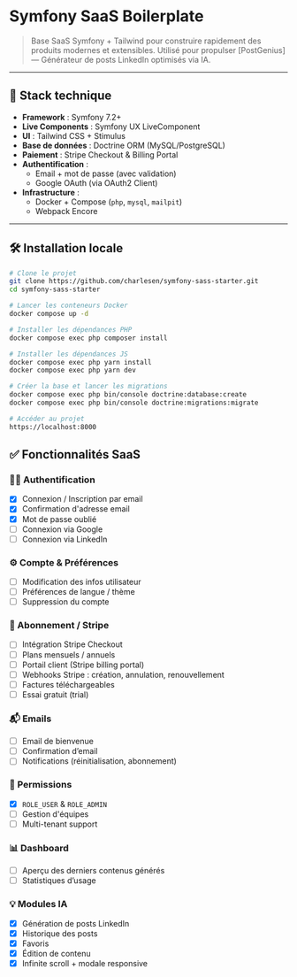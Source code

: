# Symfony SaaS Boilerplate

> Base SaaS Symfony + Tailwind pour construire rapidement des produits modernes et extensibles.
> Utilisé pour propulser [PostGenius] — Générateur de posts LinkedIn optimisés via IA.

---

## 🚀 Stack technique

- **Framework** : Symfony 7.2+
- **Live Components** : Symfony UX LiveComponent
- **UI** : Tailwind CSS + Stimulus
- **Base de données** : Doctrine ORM (MySQL/PostgreSQL)
- **Paiement** : Stripe Checkout & Billing Portal
- **Authentification** :
  - Email + mot de passe (avec validation)
  - Google OAuth (via OAuth2 Client)
- **Infrastructure** :
  - Docker + Compose (`php`, `mysql`, `mailpit`)
  - Webpack Encore

---

## 🛠️ Installation locale

```bash
# Clone le projet
git clone https://github.com/charlesen/symfony-sass-starter.git
cd symfony-sass-starter

# Lancer les conteneurs Docker
docker compose up -d

# Installer les dépendances PHP
docker compose exec php composer install

# Installer les dépendances JS
docker compose exec php yarn install
docker compose exec php yarn dev

# Créer la base et lancer les migrations
docker compose exec php bin/console doctrine:database:create
docker compose exec php bin/console doctrine:migrations:migrate

# Accéder au projet
https://localhost:8000
```

## ✅ Fonctionnalités SaaS

### 🧑‍💻 Authentification

- [x] Connexion / Inscription par email
- [x] Confirmation d'adresse email
- [x] Mot de passe oublié
- [ ] Connexion via Google
- [ ] Connexion via LinkedIn

### ⚙️ Compte & Préférences

- [ ] Modification des infos utilisateur
- [ ] Préférences de langue / thème
- [ ] Suppression du compte

### 🧾 Abonnement / Stripe

- [ ] Intégration Stripe Checkout
- [ ] Plans mensuels / annuels
- [ ] Portail client (Stripe billing portal)
- [ ] Webhooks Stripe : création, annulation, renouvellement
- [ ] Factures téléchargeables
- [ ] Essai gratuit (trial)

### 📬 Emails

- [ ] Email de bienvenue
- [ ] Confirmation d’email
- [ ] Notifications (réinitialisation, abonnement)

### 🧱 Permissions

- [x] `ROLE_USER` & `ROLE_ADMIN`
- [ ] Gestion d'équipes
- [ ] Multi-tenant support

### 📊 Dashboard

- [ ] Aperçu des derniers contenus générés
- [ ] Statistiques d’usage

### 💡 Modules IA

- [x] Génération de posts LinkedIn
- [x] Historique des posts
- [x] Favoris
- [x] Édition de contenu
- [x] Infinite scroll + modale responsive
